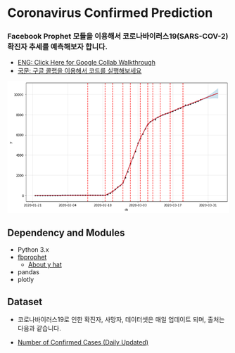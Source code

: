 # Coronavirus Confirmed Prediction

### Facebook Prophet 모듈을 이용해서 코로나바이러스19(SARS-COV-2) 확진자 추세를 예측해보자 합니다. 

- [ENG: Click Here for Google Collab Walkthrough](https://colab.research.google.com/drive/1NN_vY_hp9gmHfqqRi778-V_7PRRXG8ww)
- [국문: 구글 콜랩을 이용해서 코드를 실행해보세요](https://colab.research.google.com/drive/1NN_vY_hp9gmHfqqRi778-V_7PRRXG8ww)

![20200229](./20200329.png)

## Dependency and Modules

- Python 3.x
- [fbprophet](https://facebook.github.io/prophet/docs/quick_start.html)
  - [About y hat](https://www.statisticshowto.datasciencecentral.com/y-hat-definition/)
- pandas
- plotly

## Dataset

- 코로나바이러스19로 인한 확진자, 사망자, 데이터셋은 매일 업데이트 되며, 출처는 다음과 같습니다. 

- [Number of Confirmed Cases (Daily Updated)](https://raw.githubusercontent.com/datasets/covid-19/master/data/time-series-19-covid-combined.csv)
